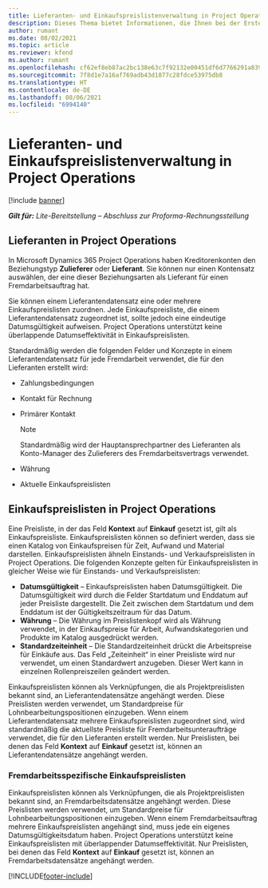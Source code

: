 ```yaml
---
title: Lieferanten- und Einkaufspreislistenverwaltung in Project Operations
description: Dieses Thema bietet Informationen, die Ihnen bei der Erstellung und Pflege von Lieferantendaten und Einkaufspreislisten für Fremdarbeit helfen.
author: rumant
ms.date: 08/02/2021
ms.topic: article
ms.reviewer: kfend
ms.author: rumant
ms.openlocfilehash: cf62ef8eb87ac2bc138e63c7f92132e00451df6d7766291a8399a94a070799ab
ms.sourcegitcommit: 7f8d1e7a16af769adb43d1877c28fdce53975db8
ms.translationtype: HT
ms.contentlocale: de-DE
ms.lasthandoff: 08/06/2021
ms.locfileid: "6994140"
---
```

# <a name="vendor-and-purchase-price-list-management-in-project-operations"></a>Lieferanten- und Einkaufspreislistenverwaltung in Project Operations

[!include [banner](../../includes/dataverse-preview.md)]

_**Gilt für:** Lite-Bereitstellung – Abschluss zur Proforma-Rechnungsstellung_

## <a name="vendors-in-project-operations"></a>Lieferanten in Project Operations

In Microsoft Dynamics 365 Project Operations haben Kreditorenkonten den Beziehungstyp **Zulieferer** oder **Lieferant**. Sie können nur einen Kontensatz auswählen, der eine dieser Beziehungsarten als Lieferant für einen Fremdarbeitsauftrag hat.

Sie können einem Lieferantendatensatz eine oder mehrere Einkaufspreislisten zuordnen. Jede Einkaufspreisliste, die einem Lieferantendatensatz zugeordnet ist, sollte jedoch eine eindeutige Datumsgültigkeit aufweisen. Project Operations unterstützt keine überlappende Datumseffektivität in Einkaufspreislisten.

Standardmäßig werden die folgenden Felder und Konzepte in einem Lieferantendatensatz für jede Fremdarbeit verwendet, die für den Lieferanten erstellt wird:

- Zahlungsbedingungen
- Kontakt für Rechnung
- Primärer Kontakt

    > [!NOTE]
    > Standardmäßig wird der Hauptansprechpartner des Lieferanten als Konto-Manager des Zulieferers des Fremdarbeitsvertrags verwendet.

- Währung
- Aktuelle Einkaufspreislisten

## <a name="purchase-price-lists-in-project-operations"></a>Einkaufspreislisten in Project Operations

Eine Preisliste, in der das Feld **Kontext** auf **Einkauf** gesetzt ist, gilt als Einkaufspreisliste. Einkaufspreislisten können so definiert werden, dass sie einen Katalog von Einkaufspreisen für Zeit, Aufwand und Material darstellen. Einkaufspreislisten ähneln Einstands- und Verkaufspreislisten in Project Operations. Die folgenden Konzepte gelten für Einkaufspreislisten in gleicher Weise wie für Einstands- und Verkaufspreislisten:

- **Datumsgültigkeit** – Einkaufspreislisten haben Datumsgültigkeit. Die Datumsgültigkeit wird durch die Felder Startdatum und Enddatum auf jeder Preisliste dargestellt. Die Zeit zwischen dem Startdatum und dem Enddatum ist der Gültigkeitszeitraum für das Datum.
- **Währung** – Die Währung im Preislistenkopf wird als Währung verwendet, in der Einkaufspreise für Arbeit, Aufwandskategorien und Produkte im Katalog ausgedrückt werden.
- **Standardzeiteinheit** – Die Standardzeiteinheit drückt die Arbeitspreise für Einkäufe aus. Das Feld „Zeiteinheit“ in einer Preisliste wird nur verwendet, um einen Standardwert anzugeben. Dieser Wert kann in einzelnen Rollenpreiszeilen geändert werden.

Einkaufspreislisten können als Verknüpfungen, die als Projektpreislisten bekannt sind, an Lieferantendatensätze angehängt werden. Diese Preislisten werden verwendet, um Standardpreise für Lohnbearbeitungspositionen einzugeben. Wenn einem Lieferantendatensatz mehrere Einkaufspreislisten zugeordnet sind, wird standardmäßig die aktuellste Preisliste für Fremdarbeitsunteraufträge verwendet, die für den Lieferanten erstellt werden. Nur Preislisten, bei denen das Feld **Kontext** auf **Einkauf** gesetzt ist, können an Lieferantendatensätze angehängt werden.

### <a name="subcontract-specific-purchase-price-lists"></a>Fremdarbeitsspezifische Einkaufspreislisten

Einkaufspreislisten können als Verknüpfungen, die als Projektpreislisten bekannt sind, an Fremdarbeitsdatensätze angehängt werden. Diese Preislisten werden verwendet, um Standardpreise für Lohnbearbeitungspositionen einzugeben. Wenn einem Fremdarbeitsauftrag mehrere Einkaufspreislisten angehängt sind, muss jede ein eigenes Datumsgültigkeitsdatum haben. Project Operations unterstützt keine Einkaufspreislisten mit überlappender Datumseffektivität. Nur Preislisten, bei denen das Feld **Kontext** auf **Einkauf** gesetzt ist, können an Fremdarbeitsdatensätze angehängt werden.

[!INCLUDE[footer-include](../../includes/footer-banner.md)]

